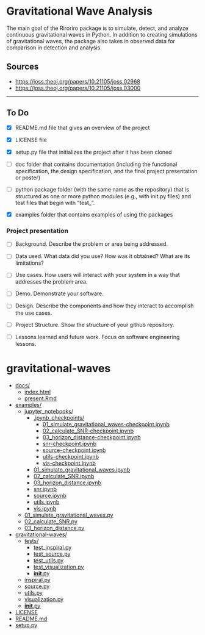 # Gravitational Wave Analysis
The main goal of the Riroriro package is to simulate, detect, and analyze continuous gravitational waves in Python. In addition to creating simulations of gravitational waves, the package also takes in observed data for comparison in detection and analysis.

## Sources
- https://joss.theoj.org/papers/10.21105/joss.02968
- https://joss.theoj.org/papers/10.21105/joss.03000


--------------------

## To Do

- [x] README.md file that gives an overview of the project
- [x] LICENSE file
- [x] setup.py file that initializes the project after it has been cloned
- [ ] doc folder that contains documentation (including the functional specification, the design specification, and the final project presentation or poster)
- [ ] python package folder (with the same name as the repository) that is structured as one or more python modules (e.g., with init.py files) and test files that begin with “test_”.
- [x] examples folder that contains examples of using the packages


### Project presentation

- [ ] Background. Describe the problem or area being addressed.
- [ ] Data used. What data did you use? How was it obtained? What are its limitations?
- [ ] Use cases. How users will interact with your system in a way that addresses the problem area.
- [ ] Demo. Demonstrate your software.
- [ ] Design. Describe the components and how they interact to accomplish the use cases.
- [ ] Project Structure. Show the structure of your github repository.
- [ ] Lessons learned and future work. Focus on software engineering lessons.




# gravitational-waves

* [docs/](.\gravitational-waves\docs)
  * [index.html](.\gravitational-waves\docs\index.html)
  * [present.Rmd](.\gravitational-waves\docs\present.Rmd)
* [examples/](.\gravitational-waves\examples)
  * [jupyter_notebooks/](.\gravitational-waves\examples\jupyter_notebooks)
    * [.ipynb_checkpoints/](.\gravitational-waves\examples\jupyter_notebooks\.ipynb_checkpoints)
      * [01_simulate_gravitational_waves-checkpoint.ipynb](.\gravitational-waves\examples\jupyter_notebooks\.ipynb_checkpoints\01_simulate_gravitational_waves-checkpoint.ipynb)
      * [02_calculate_SNR-checkpoint.ipynb](.\gravitational-waves\examples\jupyter_notebooks\.ipynb_checkpoints\02_calculate_SNR-checkpoint.ipynb)
      * [03_horizon_distance-checkpoint.ipynb](.\gravitational-waves\examples\jupyter_notebooks\.ipynb_checkpoints\03_horizon_distance-checkpoint.ipynb)
      * [snr-checkpoint.ipynb](.\gravitational-waves\examples\jupyter_notebooks\.ipynb_checkpoints\snr-checkpoint.ipynb)
      * [source-checkpoint.ipynb](.\gravitational-waves\examples\jupyter_notebooks\.ipynb_checkpoints\source-checkpoint.ipynb)
      * [utils-checkpoint.ipynb](.\gravitational-waves\examples\jupyter_notebooks\.ipynb_checkpoints\utils-checkpoint.ipynb)
      * [vis-checkpoint.ipynb](.\gravitational-waves\examples\jupyter_notebooks\.ipynb_checkpoints\vis-checkpoint.ipynb)
    * [01_simulate_gravitational_waves.ipynb](.\gravitational-waves\examples\jupyter_notebooks\01_simulate_gravitational_waves.ipynb)
    * [02_calculate_SNR.ipynb](.\gravitational-waves\examples\jupyter_notebooks\02_calculate_SNR.ipynb)
    * [03_horizon_distance.ipynb](.\gravitational-waves\examples\jupyter_notebooks\03_horizon_distance.ipynb)
    * [snr.ipynb](.\gravitational-waves\examples\jupyter_notebooks\snr.ipynb)
    * [source.ipynb](.\gravitational-waves\examples\jupyter_notebooks\source.ipynb)
    * [utils.ipynb](.\gravitational-waves\examples\jupyter_notebooks\utils.ipynb)
    * [vis.ipynb](.\gravitational-waves\examples\jupyter_notebooks\vis.ipynb)
  * [01_simulate_gravitational_waves.py](.\gravitational-waves\examples\01_simulate_gravitational_waves.py)
  * [02_calculate_SNR.py](.\gravitational-waves\examples\02_calculate_SNR.py)
  * [03_horizon_distance.py](.\gravitational-waves\examples\03_horizon_distance.py)
* [gravitational-waves/](.\gravitational-waves\gravitational-waves)
  * [tests/](.\gravitational-waves\gravitational-waves\tests)
    * [test_inspiral.py](.\gravitational-waves\gravitational-waves\tests\test_inspiral.py)
    * [test_source.py](.\gravitational-waves\gravitational-waves\tests\test_source.py)
    * [test_utils.py](.\gravitational-waves\gravitational-waves\tests\test_utils.py)
    * [test_visualization.py](.\gravitational-waves\gravitational-waves\tests\test_visualization.py)
    * [__init__.py](.\gravitational-waves\gravitational-waves\tests\__init__.py)
  * [inspiral.py](.\gravitational-waves\gravitational-waves\inspiral.py)
  * [source.py](.\gravitational-waves\gravitational-waves\source.py)
  * [utils.py](.\gravitational-waves\gravitational-waves\utils.py)
  * [visualization.py](.\gravitational-waves\gravitational-waves\visualization.py)
  * [__init__.py](.\gravitational-waves\gravitational-waves\__init__.py)
* [LICENSE](.\gravitational-waves\LICENSE)
* [README.md](.\gravitational-waves\README.md)
* [setup.py](.\gravitational-waves\setup.py)
